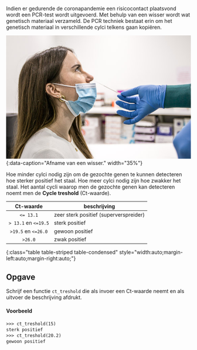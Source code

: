 Indien er gedurende de coronapandemie een risicocontact plaatsvond wordt een PCR-test wordt uitgevoerd. Met behulp van een wisser wordt wat genetisch materiaal verzameld. De PCR techniek bestaat erin om het genetisch materiaal in verschillende cylci telkens gaan kopiëren.

![PCR-test](media/PCR.jpg "PCR-test"){:data-caption="Afname van een wisser." width="35%"}

Hoe minder cylci nodig zijn om de gezochte genen te kunnen detecteren hoe sterker positief het staal. Hoe meer cylci nodig zijn hoe zwakker het staal. Het aantal cycli waarop men de gezochte genen kan detecteren noemt men de **Cycle treshold** (Ct-waarde).

| Ct-waarde | beschrijving |
|:--------:|-------------|
| `<= 13.1`  |    zeer sterk positief (superverspreider) |
| `> 13.1` en `<=19.5` |  sterk positief |
| `>19.5` en `<=26.0`  | gewoon positief |
| `>26.0` |  zwak positief |
{:class="table table-striped table-condensed" style="width:auto;margin-left:auto;margin-right:auto;"}

## Opgave
Schrijf een functie `ct_treshold` die als invoer een Ct-waarde neemt en als uitvoer de beschrijving afdrukt.

#### Voorbeeld
```
>>> ct_treshold(15)
sterk positief
>>> ct_treshold(20.2)
gewoon positief
```